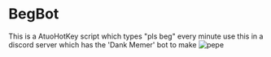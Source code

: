 # BegBot
This is a AtuoHotKey script which types "pls beg" every minute
use this in a discord server which has the 'Dank Memer' bot to make 
![pepe](https://www.google.com/url?sa=i&source=images&cd=&ved=2ahUKEwjJ-IHHpvPlAhWSzzgGHW5EBcsQjRx6BAgBEAQ&url=%2Furl%3Fsa%3Di%26source%3Dimages%26cd%3D%26ved%3D%26url%3Dhttps%253A%252F%252Fwww.thedailybeast.com%252Fthe-creator-of-pepe-is-winning-his-war-on-the-alt-right%26psig%3DAOvVaw1RUiI6V2jIAey7dbYebXsJ%26ust%3D1574150721652730&psig=AOvVaw1RUiI6V2jIAey7dbYebXsJ&ust=1574150721652730)



